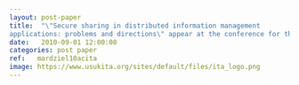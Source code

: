 ```yaml
---
layout: post-paper
title:  "\"Secure sharing in distributed information management
applications: problems and directions\" appear at the conference for the International Technology Alliance 2010"
date:   2010-09-01 12:00:00
categories: post paper
ref:   mardziel10acita
image: https://www.usukita.org/sites/default/files/ita_logo.png
---
```

